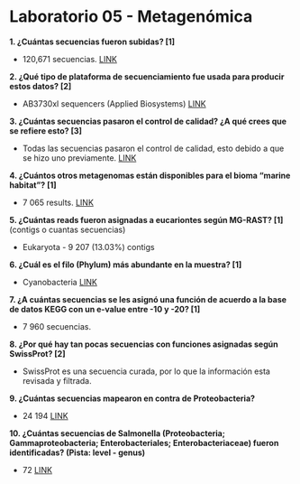 # Laboratorio 05 - Metagenómica

**1. ¿Cuántas secuencias fueron subidas? [1]**

  - 120,671 secuencias.
[LINK](http://www.mg-rast.org/mgmain.html?mgpage=overview&metagenome=mgm4441593.3)

**2. ¿Qué tipo de plataforma de secuenciamiento fue usada para producir estos datos? [2]**

  - AB3730xl sequencers (Applied Biosystems)
[LINK](https://www.ncbi.nlm.nih.gov/pmc/articles/PMC1821060/)

**3. ¿Cuántas secuencias pasaron el control de calidad? ¿A qué crees que se refiere esto? [3]**

  - Todas las secuencias pasaron el control de calidad, esto debido a que se hizo uno previamente.
[LINK](http://www.mg-rast.org/mgmain.html?mgpage=overview&metagenome=mgm4441593.3)

**4. ¿Cuántos otros metagenomas están disponibles para el bioma “marine habitat”? [1]**

  - 7 065 results.
 [LINK](http://www.mg-rast.org/mgmain.html?mgpage=search&search=)

**5. ¿Cuántas reads fueron asignadas a eucariontes según MG-RAST? [1]** (contigs o cuantas secuencias)

  - Eukaryota - 9 207 (13.03%) contigs

**6. ¿Cuál es el filo (Phylum) más abundante en la muestra? [1]**

  - Cyanobacteria 
 [LINK](http://www.mg-rast.org/mgmain.html?mgpage=overview&metagenome=mgm4441593.3)
  
**7. ¿A cuántas secuencias se les asignó una función de acuerdo a la base de datos KEGG con un e-value entre -10 y -20? [1]**

  - 7 960 secuencias.

**8. ¿Por qué hay tan pocas secuencias con funciones asignadas según SwissProt? [2]**

  - SwissProt es una secuencia curada, por lo que la información esta revisada y filtrada.

**9. ¿Cuántas secuencias mapearon en contra de Proteobacteria?**

  - 24 194 
 [LINK](http://www.mg-rast.org/mgmain.html?mgpage=analysis)

**10. ¿Cuántas secuencias de Salmonella (Proteobacteria; Gammaproteobacteria; Enterobacteriales; Enterobacteriaceae) fueron identificadas? (Pista: level - genus)**

  - 72
[LINK](http://www.mg-rast.org/mgmain.html?mgpage=analysis#)

